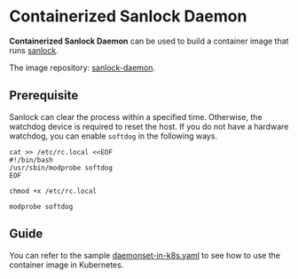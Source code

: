 # Containerized Sanlock Daemon

**Containerized Sanlock Daemon** can be used to build a container image that runs [sanlock](https://pagure.io/sanlock).

The image repository: [sanlock-daemon](https://hub.docker.com/repository/docker/carezkh/sanlock-daemon).

## Prerequisite

Sanlock can clear the process within a specified time. Otherwise, the watchdog device is required to reset the host. If you do not have a hardware watchdog, you can enable `softdog` in the following ways.

```shell
cat >> /etc/rc.local <<EOF
#!/bin/bash
/usr/sbin/modprobe softdog
EOF

chmod +x /etc/rc.local

modprobe softdog
```

## Guide

You can refer to the sample [daemonset-in-k8s.yaml](samples/daemonset-in-k8s.yaml) to see how to use the container image in Kubernetes.
